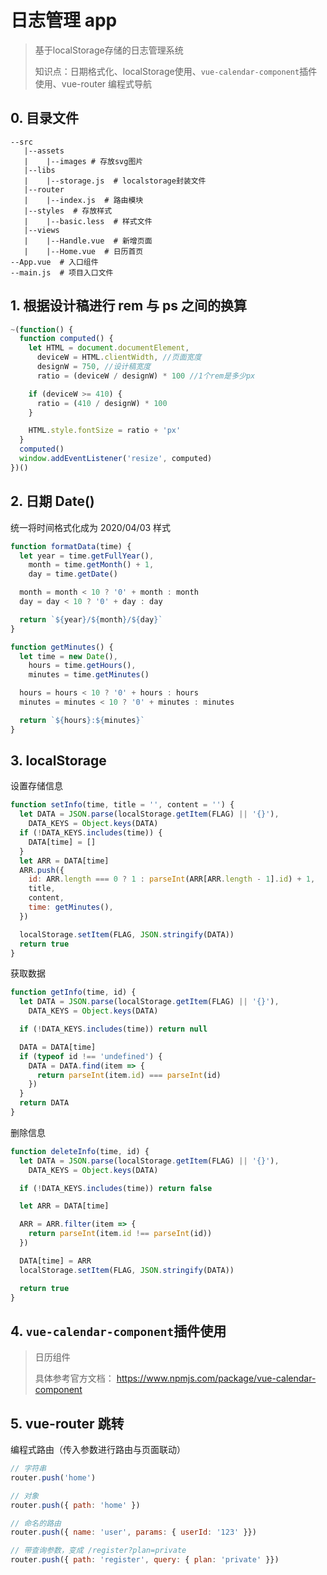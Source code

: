 # 日志管理 app

> 基于localStorage存储的日志管理系统
>
> 知识点：日期格式化、localStorage使用、`vue-calendar-component`插件使用、vue-router 编程式导航

## 0.  目录文件

```
--src            
   |--assets               
   |    |--images # 存放svg图片              
   |--libs                
   |    |--storage.js  # localstorage封装文件
   |--router  
   |    |--index.js  # 路由模块
   |--styles  # 存放样式
   |    |--basic.less  # 样式文件
   |--views
   |    |--Handle.vue  # 新增页面
   |    |--Home.vue  # 日历首页
--App.vue  # 入口组件               
--main.js  # 项目入口文件               
```



## 1. 根据设计稿进行 rem 与 ps 之间的换算

```js
~(function() {
  function computed() {
    let HTML = document.documentElement,
      deviceW = HTML.clientWidth, //页面宽度
      designW = 750, //设计稿宽度
      ratio = (deviceW / designW) * 100 //1个rem是多少px

    if (deviceW >= 410) {
      ratio = (410 / designW) * 100
    }

    HTML.style.fontSize = ratio + 'px'
  }
  computed()
  window.addEventListener('resize', computed)
})()
```



## 2.  日期 Date()

统一将时间格式化成为  2020/04/03 样式

```js
function formatData(time) {
  let year = time.getFullYear(),
    month = time.getMonth() + 1,
    day = time.getDate()

  month = month < 10 ? '0' + month : month
  day = day < 10 ? '0' + day : day

  return `${year}/${month}/${day}`
}

function getMinutes() {
  let time = new Date(),
    hours = time.getHours(),
    minutes = time.getMinutes()

  hours = hours < 10 ? '0' + hours : hours
  minutes = minutes < 10 ? '0' + minutes : minutes

  return `${hours}:${minutes}`
}
```



## 3. localStorage

设置存储信息

```js
function setInfo(time, title = '', content = '') {
  let DATA = JSON.parse(localStorage.getItem(FLAG) || '{}'),
    DATA_KEYS = Object.keys(DATA)
  if (!DATA_KEYS.includes(time)) {
    DATA[time] = []
  }
  let ARR = DATA[time]
  ARR.push({
    id: ARR.length === 0 ? 1 : parseInt(ARR[ARR.length - 1].id) + 1,
    title,
    content,
    time: getMinutes(),
  })

  localStorage.setItem(FLAG, JSON.stringify(DATA))
  return true
}
```

获取数据

```js
function getInfo(time, id) {
  let DATA = JSON.parse(localStorage.getItem(FLAG) || '{}'),
    DATA_KEYS = Object.keys(DATA)

  if (!DATA_KEYS.includes(time)) return null

  DATA = DATA[time]
  if (typeof id !== 'undefined') {
    DATA = DATA.find(item => {
      return parseInt(item.id) === parseInt(id)
    })
  }
  return DATA
}
```

 删除信息

```js
function deleteInfo(time, id) {
  let DATA = JSON.parse(localStorage.getItem(FLAG) || '{}'),
    DATA_KEYS = Object.keys(DATA)

  if (!DATA_KEYS.includes(time)) return false

  let ARR = DATA[time]

  ARR = ARR.filter(item => {
    return parseInt(item.id !== parseInt(id))
  })

  DATA[time] = ARR
  localStorage.setItem(FLAG, JSON.stringify(DATA))

  return true
}
```

## 4.  `vue-calendar-component`插件使用

> 日历组件
>
> 具体参考官方文档： https://www.npmjs.com/package/vue-calendar-component 

## 5. vue-router 跳转

编程式路由（传入参数进行路由与页面联动）

```js
// 字符串
router.push('home')

// 对象
router.push({ path: 'home' })

// 命名的路由
router.push({ name: 'user', params: { userId: '123' }})

// 带查询参数，变成 /register?plan=private
router.push({ path: 'register', query: { plan: 'private' }})
```

